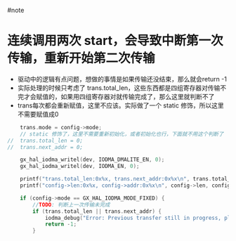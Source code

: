 #note

# 连续调用两次 start，会导致中断第一次传输，重新开始第二次传输
- 驱动中的逻辑有点问题，想做的事情是如果传输还没结束，那么就会return -1
- 实际处理的时候只考虑了 trans.total_len，这些东西都是四组寄存器对传输不完才会赋值的，如果用四组寄存器对就传输完成了，那么这里就判断不了
- trans每次都会重新赋值，这里不应该。实际做了一个 static 修饰，所以这里不需要赋值成0
```c
	trans.mode = config->mode;
	// static 修饰了，这里不需要重新初始化，或者初始化也行，下面就不用这个判断了
//	trans.total_len = 0;
//	trans.next_addr = 0;

	gx_hal_iodma_writel(dev, IODMA_DMALITE_EN, 0);
	gx_hal_iodma_writel(dev, IODMA_EN, 0);

	printf("trans.total_len:0x%x, trans.next_addr:0x%x\n", trans.total_len, trans.next_addr);
	printf("config->len:0x%x, config->addr:0x%x\n", config->len, config->addr);

	if (config->mode == GX_HAL_IODMA_MODE_FIXED) {
		//TODO: 判断上一次传输未完成
		if (trans.total_len || trans.next_addr) {
			iodma_debug("Error: Previous transfer still in progress, please wait for completion\n");
			return -1;
		}
```
